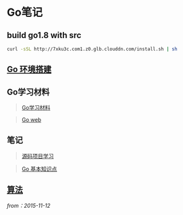 #	Go笔记


## build go1.8 with src

```bash
curl -sSL http://7xku3c.com1.z0.glb.clouddn.com/install.sh | sh
```

##	[Go 环境搭建](env/index.html)

##	Go学习材料

>[Go学习材料](go.html)

>[Go web](web.html)

## 笔记

>[源码项目学习](openSRC/index.html)

>[Go 基本知识点](go/index.html)


## [算法](algorithm/index.html)



_from：2015-11-12_
